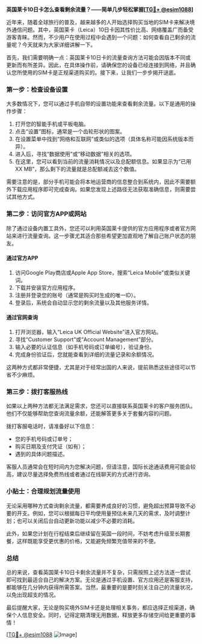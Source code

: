 **英国莱卡10日卡怎么查看剩余流量？——简单几步轻松掌握[[TG💪+ @esim1088](https://t.me/s/esim1088)]**

近年来，随着全球旅行的普及，越来越多的人开始选择购买当地的SIM卡来解决境外通信问题。其中，英国莱卡（Leica）10日卡因其性价比高、网络覆盖广而备受游客青睐。然而，不少用户在使用过程中会遇到一个问题：如何查看自己剩余的流量呢？今天就来为大家详细讲解一下。

首先，我们需要明确一点：英国莱卡10日卡的流量查询方法可能会因版本不同或更新而有所差异。因此，在具体操作前，请确保您的设备已经连接到网络，并且确认您所使用的SIM卡是正规渠道购买的。接下来，让我们一步步揭开谜底。

### **第一步：检查设备设置**
大多数情况下，您可以通过手机自带的设置功能来查看剩余流量。以下是通用的操作步骤：

1. 打开您的智能手机或平板电脑。
2. 点击“设置”图标，通常是一个齿轮形状的图案。
3. 在设置菜单中找到“网络和互联网”或类似的选项（具体名称可能因系统版本而异）。
4. 进入后，寻找“数据使用”或“移动数据”相关的选项。
5. 在这里，您可以看到当前的流量消耗情况以及总配额信息。如果显示为“已用XX MB”，那么剩下的流量就是总配额减去这个数值。

需要注意的是，部分手机可能会将本地运营商的信息整合到系统内，因此不需要额外下载应用程序即可完成查询。如果您发现上述路径无法获取准确信息，则需要尝试其他方式。

### **第二步：访问官方APP或网站**
除了通过设备内置工具外，您还可以利用英国莱卡提供的官方应用程序或者官方网站来进行流量查询。这一步骤尤其适合那些希望更加直观地了解自己账户状态的朋友。

#### **通过官方APP**
1. 访问Google Play商店或Apple App Store，搜索“Leica Mobile”或类似关键词。
2. 下载并安装官方应用程序。
3. 注册并登录您的账号（通常是购买时生成的唯一ID）。
4. 登录后，系统会自动显示您的剩余流量以及其他服务详情。

#### **通过官网查询**
1. 打开浏览器，输入“Leica UK Official Website”进入官方网站。
2. 寻找“Customer Support”或“Account Management”部分。
3. 输入必要的认证信息（如手机号码或订单编号），验证身份。
4. 完成身份验证后，您就能查看到详细的流量记录和余额情况。

这两种方式都非常便捷，尤其是对于经常出国的人来说，提前熟悉这些途径可以节省不少麻烦。

### **第三步：拨打客服热线**
如果以上两种方法都无法满足需求，您还可以直接联系英国莱卡的客户服务团队。他们不仅能够帮助您查询流量余额，还能解答更多关于套餐内容的问题。

拨打客服电话时，请准备好以下信息：
- 您的手机号码或订单号；
- 购买日期及支付凭证（如有）；
- 遇到的具体问题描述。

客服人员通常会在短时间内为您解决问题，但请注意，国际长途通话费用可能会较高，建议尽量选择免费热线或者通过在线聊天的方式进行咨询。

### **小贴士：合理规划流量使用**
无论采用哪种方式查询剩余流量，都需要养成良好的习惯，避免超出预算导致不必要的开支。例如，您可以根据每日平均使用量预估未来几天的需求，及时调整计划；也可以关闭后台自动更新功能以减少不必要的消耗。

此外，如果您计划在行程结束后继续留在英国一段时间，不妨考虑升级至长期套餐，这样既能享受更优惠的价格，又能避免频繁充值带来的不便。

### **总结**
总的来说，查看英国莱卡10日卡剩余流量并不复杂，只需按照上述方法逐一尝试即可找到最适合自己的解决方案。无论是通过手机设置、官方应用还是客服支持，都能够在几分钟内获得所需答案。当然，最重要的是要时刻关注自己的流量状况，以免出现超支的情况。

最后提醒大家，无论是购买境外SIM卡还是处理相关事务，都应选择正规渠道，确保个人信息安全。同时，记得定期清理无用数据，释放更多存储空间给更重要的事情！

[[TG💪+ @esim1088](https://t.me/s/esim1088) ![Image](https://i.postimg.cc/4NQfJmqS/Snipaste-2025-05-13-00-14-12.png)]
